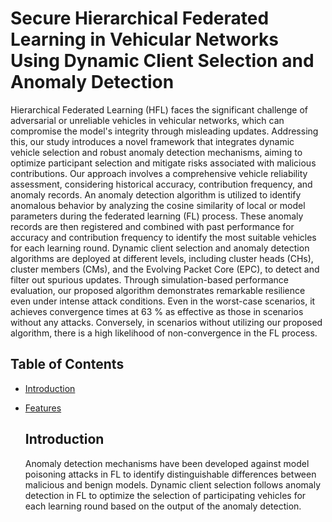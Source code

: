 # Secure Hierarchical Federated Learning in Vehicular Networks Using Dynamic Client Selection and Anomaly Detection

Hierarchical Federated Learning (HFL) faces the significant challenge of adversarial or unreliable vehicles in vehicular networks, which can compromise the model's integrity through misleading updates. Addressing this, our study introduces a novel framework that integrates dynamic vehicle selection and robust anomaly detection mechanisms, aiming to optimize participant selection and mitigate risks associated with malicious contributions. Our approach involves a comprehensive vehicle reliability assessment, considering historical accuracy, contribution frequency, and anomaly records. An anomaly detection algorithm is utilized to identify anomalous behavior by analyzing the cosine similarity of local or model parameters during the federated learning (FL) process. These anomaly records are then registered and combined with past performance for accuracy and contribution frequency to identify the most suitable vehicles for each learning round. Dynamic client selection and anomaly detection algorithms are deployed at different levels, including cluster heads (CHs), cluster members (CMs), and the Evolving Packet Core (EPC), to detect and filter out spurious updates. Through simulation-based performance evaluation, our proposed algorithm demonstrates remarkable resilience even under intense attack conditions. Even in the worst-case scenarios, it achieves convergence times at 63 % as effective as those in scenarios without any attacks. Conversely, in scenarios without utilizing our proposed algorithm, there is a high likelihood of non-convergence in the FL process.

## Table of Contents
- [Introduction](#introduction)
- [Features](#features)

  ## Introduction
  Anomaly detection mechanisms have been developed against model poisoning attacks in FL to identify distinguishable differences between malicious and benign models. Dynamic client selection follows anomaly detection in FL to optimize the selection of participating vehicles for each learning round based on the output of the anomaly detection.
